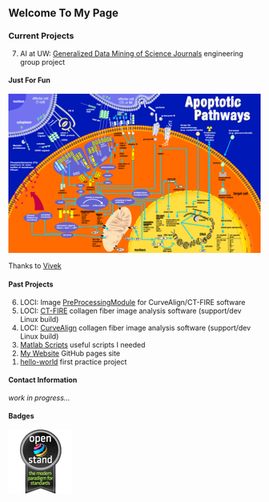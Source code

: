 ## Welcome To My Page

### Current Projects

<ol>
<li value=7> AI at UW: <a href="https://github.com/ai-club-uwmadison/scientific-journal-mining">Generalized Data Mining of Science Journals</a> engineering group project
</ol>

#### Just For Fun

![Apotosis](images/apotosiswallchrt.gif)
 
Thanks to [Vivek](http://biochem-vivek.tripod.com/id58.html) 

#### Past Projects

<ol>
<li value=6> LOCI: Image <a href="https://github.com/uw-loci/curvelets/tree/PreProcessingModule">PreProcessingModule</a> for CurveAlign/CT-FIRE software</li>
<li value=5>LOCI: <a href="https://loci.wisc.edu/software/ctfire">CT-FIRE</a> collagen fiber image analysis software (support/dev Linux build)</li>
<li value=4>LOCI: <a href="https://loci.wisc.edu/software/curvealign">CurveAlign</a> collagen fiber image analysis software (support/dev Linux build)</li>
<li value=3> <a href="https://github.com/Futurist4Science/Matlab-shortcuts">Matlab Scripts</a> useful scripts I needed</li>
<li value=2> <a href="https://github.com/Futurist4Science/Futurist4Science.github.io">My Website</a> GitHub pages site</li>
<li value=1> <a href="https://github.com/Futurist4Science/hello-world">hello-world</a> first practice project</li>
</ol>

#### Contact Information

_work in progress..._

#### Badges
![OpenStand](images/128x128-black1.png)
